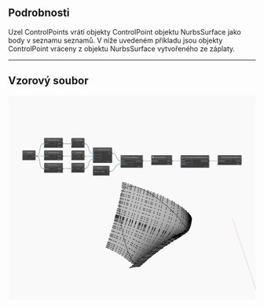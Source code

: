 ## Podrobnosti
Uzel ControlPoints vrátí objekty ControlPoint objektu NurbsSurface jako body v seznamu seznamů. V níže uvedeném příkladu jsou objekty ControlPoint vráceny z objektu NurbsSurface vytvořeného ze záplaty.
___
## Vzorový soubor

![ControlPoints](./Autodesk.DesignScript.Geometry.NurbsSurface.ControlPoints_img.jpg)

